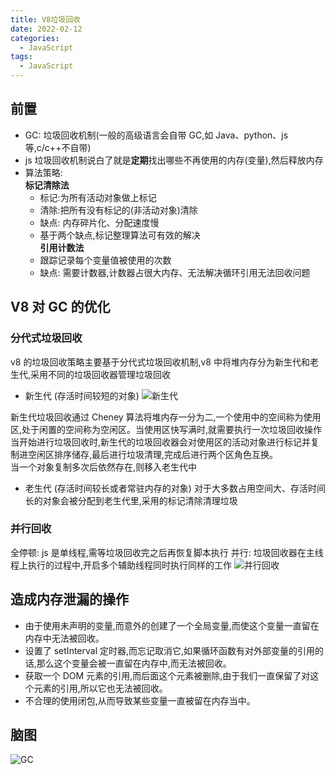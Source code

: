 ```yaml
---
title: V8垃圾回收
date: 2022-02-12
categories: 
  - JavaScript
tags: 
  - JavaScript
---
```


## 前置

- GC: 垃圾回收机制(一般的高级语言会自带 GC,如 Java、python、js 等,c/c++不自带)
- js 垃圾回收机制说白了就是**定期**找出哪些不再使用的内存(变量),然后释放内存
- 算法策略:  
  **标记清除法**
  - 标记:为所有活动对象做上标记
  - 清除:把所有没有标记的(非活动对象)清除
  - 缺点: 内存碎片化、分配速度慢
  - 基于两个缺点,标记整理算法可有效的解决  
    **引用计数法**
  - 跟踪记录每个变量值被使用的次数
  - 缺点: 需要计数器,计数器占很大内存、无法解决循环引用无法回收问题

## V8 对 GC 的优化

### 分代式垃圾回收

v8 的垃圾回收策略主要基于分代式垃圾回收机制,v8 中将堆内存分为新生代和老生代,采用不同的垃圾回收器管理垃圾回收

- 新生代 (存活时间较短的对象)
  ![新生代](https://p3-juejin.byteimg.com/tos-cn-i-k3u1fbpfcp/a428ca00cb164eeab16e8cbbb603e7d7~tplv-k3u1fbpfcp-watermark.awebp)

新生代垃圾回收通过 Cheney 算法将堆内存一分为二,一个使用中的空间称为使用区,处于闲置的空间称为空闲区。当使用区快写满时,就需要执行一次垃圾回收操作  
当开始进行垃圾回收时,新生代的垃圾回收器会对使用区的活动对象进行标记并复制进空闲区排序储存,最后进行垃圾清理,完成后进行两个区角色互换。  
当一个对象复制多次后依然存在,则移入老生代中

- 老生代 (存活时间较长或者常驻内存的对象)
  对于大多数占用空间大、存活时间长的对象会被分配到老生代里,采用的标记清除清理垃圾

### 并行回收

全停顿: js 是单线程,需等垃圾回收完之后再恢复脚本执行
并行: 垃圾回收器在主线程上执行的过程中,开启多个辅助线程同时执行同样的工作
![并行回收](https://p3-juejin.byteimg.com/tos-cn-i-k3u1fbpfcp/f0eef6c0d3bd49659a564fe698d17f43~tplv-k3u1fbpfcp-watermark.awebp)

## 造成内存泄漏的操作

- 由于使用未声明的变量,而意外的创建了一个全局变量,而使这个变量一直留在内存中无法被回收。
- 设置了 setInterval 定时器,而忘记取消它,如果循环函数有对外部变量的引用的话,那么这个变量会被一直留在内存中,而无法被回收。
- 获取一个 DOM 元素的引用,而后面这个元素被删除,由于我们一直保留了对这个元素的引用,所以它也无法被回收。
- 不合理的使用闭包,从而导致某些变量一直被留在内存当中。

## 脑图

![GC](/images/JavaScript/GC.jpg)
